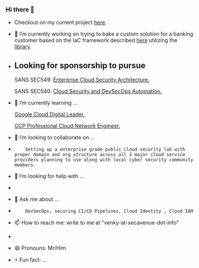 ### Hi there 👋

- Checkout on my current project [here](https://www.youtube.com/watch?v=070B392Qvw8).
- 🔭 I’m currently working on trying to bake a custom solution for a banking customer based on the IaC framework described [here](https://cloud.google.com/recommender/docs/tutorial-iac) utilizing the [library](https://cloud.google.com/asset-inventory/docs/libraries).
- ## Looking for sponsorship to pursue 

     SANS SEC549: [Enterprise Cloud Security Architecture.](https://www.sans.org/cyber-security-courses/enterprise-cloud-security-architecture/)

     SANS SEC540: [Cloud Security and DevSecOps Automation.](https://www.sans.org/cyber-security-courses/enterprise-cloud-security-architecture/)


- 🌱 I’m currently learning ...

     [Google Cloud Digital Leader.](https://partner.cloudskillsboost.google/course_sessions/1361225/documents/319734/)

     [GCP Professional Cloud Network Engineer.](https://partner.cloudskillsboost.google/course_sessions/1587448/documents/330341/)
- 👯 I’m looking to collaborate on ...
-         Setting up a enterprise grade public cloud security lab with proper domain and org structure across all 3 major cloud service providers planning to use along with local cyber security community members.
- 🤔 I’m looking for help with ...
-      
- 💬 Ask me about ...
-         DevSecOps, securing CI/CD Pipelines, Cloud Identity , Cloud IAM
- 📫 How to reach me: write to me at "venky-at-secavenue-dot-info"
-   
- 😄 Pronouns: Mr/Him
- ⚡ Fun fact: ...

